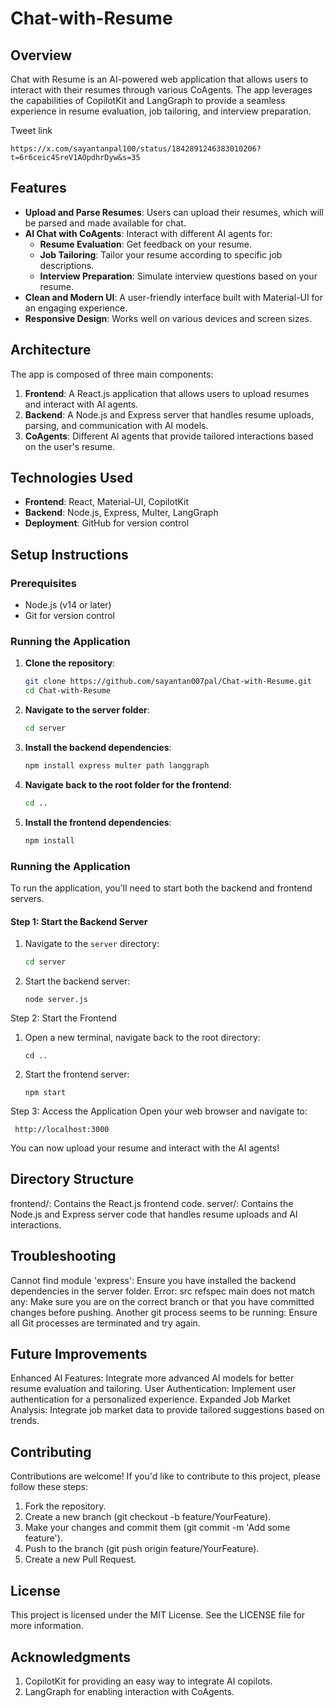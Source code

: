 # Chat-with-Resume

## Overview

Chat with Resume is an AI-powered web application that allows users to interact with their resumes through various CoAgents. The app leverages the capabilities of CopilotKit and LangGraph to provide a seamless experience in resume evaluation, job tailoring, and interview preparation.

Tweet link

    https://x.com/sayantanpal100/status/1842891246383010206?t=6r6ceic4SreV1AOpdhrDyw&s=35

## Features

- **Upload and Parse Resumes**: Users can upload their resumes, which will be parsed and made available for chat.
- **AI Chat with CoAgents**: Interact with different AI agents for:
  - **Resume Evaluation**: Get feedback on your resume.
  - **Job Tailoring**: Tailor your resume according to specific job descriptions.
  - **Interview Preparation**: Simulate interview questions based on your resume.
- **Clean and Modern UI**: A user-friendly interface built with Material-UI for an engaging experience.
- **Responsive Design**: Works well on various devices and screen sizes.

## Architecture

The app is composed of three main components:

1. **Frontend**: A React.js application that allows users to upload resumes and interact with AI agents.
2. **Backend**: A Node.js and Express server that handles resume uploads, parsing, and communication with AI models.
3. **CoAgents**: Different AI agents that provide tailored interactions based on the user's resume.

## Technologies Used

- **Frontend**: React, Material-UI, CopilotKit
- **Backend**: Node.js, Express, Multer, LangGraph
- **Deployment**: GitHub for version control

## Setup Instructions

### Prerequisites

- Node.js (v14 or later)
- Git for version control

### Running the Application

1. **Clone the repository**:
    ```bash
    git clone https://github.com/sayantan007pal/Chat-with-Resume.git
    cd Chat-with-Resume
    ```

2. **Navigate to the server folder**:
    ```bash
    cd server
    ```

3. **Install the backend dependencies**:
    ```bash
    npm install express multer path langgraph
    ```

4. **Navigate back to the root folder for the frontend**:
    ```bash
    cd ..
    ```

5. **Install the frontend dependencies**:
    ```bash
    npm install
    ```

### Running the Application

To run the application, you'll need to start both the backend and frontend servers.

#### Step 1: Start the Backend Server

1. Navigate to the `server` directory:
   ```bash
   cd server
2. Start the backend server:

       node server.js
   
Step 2: Start the Frontend
1. Open a new terminal, navigate back to the root directory:

       cd ..
2. Start the frontend server:

       npm start
Step 3: Access the Application
     Open your web browser and navigate to:
     
     http://localhost:3000


You can now upload your resume and interact with the AI agents!
## Directory Structure
  frontend/: Contains the React.js frontend code.
  server/: Contains the Node.js and Express server code that handles resume uploads and AI interactions.
## Troubleshooting
  Cannot find module 'express': Ensure you have installed the backend dependencies in the server folder.
  Error: src refspec main does not match any: Make sure you are on the correct branch or that you have committed changes before pushing.
  Another git process seems to be running: Ensure all Git processes are terminated and try again.
## Future Improvements
  Enhanced AI Features: Integrate more advanced AI models for better resume evaluation and tailoring.
  User Authentication: Implement user authentication for a personalized experience.
  Expanded Job Market Analysis: Integrate job market data to provide tailored suggestions based on trends.
## Contributing
Contributions are welcome! If you'd like to contribute to this project, please follow these steps:

1. Fork the repository.
2. Create a new branch (git checkout -b feature/YourFeature).
3. Make your changes and commit them (git commit -m 'Add some feature').
4. Push to the branch (git push origin feature/YourFeature).
5. Create a new Pull Request.
## License
This project is licensed under the MIT License. See the LICENSE file for more information.

## Acknowledgments
1. CopilotKit for providing an easy way to integrate AI copilots.
2. LangGraph for enabling interaction with CoAgents.
